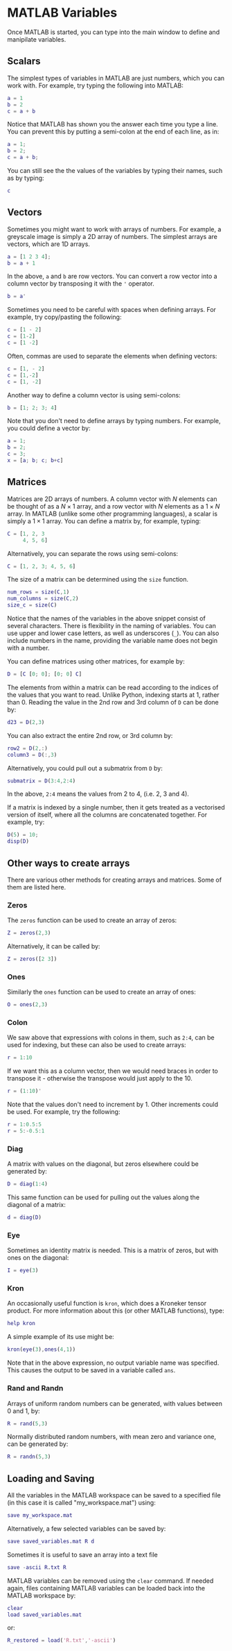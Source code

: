 # MATLAB Variables
Once MATLAB is started, you can type into the main window to define and manipilate variables.

## Scalars

The simplest types of variables in MATLAB are just numbers, which you can work with.
For example, try typing the following into MATLAB:
```matlab
a = 1
b = 2
c = a + b
```

Notice that MATLAB has shown you the answer each time you type a line.
You can prevent this by putting a semi-colon at the end of each line, as in:
```matlab
a = 1;
b = 2;
c = a + b;
```

You can still see the the values of the variables by typing their names, such as by typing:
```matlab
c
```

## Vectors

Sometimes you might want to work with arrays of numbers.
For example, a greyscale image is simply a 2D array of numbers.
The simplest arrays are vectors, which are 1D arrays.
```matlab
a = [1 2 3 4];
b = a + 1
```

In the above, ``a`` and ``b`` are row vectors.
You can convert a row vector into a column vector by transposing it with the `` ' `` operator.
```matlab
b = a'
```

Sometimes you need to be careful with spaces when defining arrays.
For example, try copy/pasting the following:
```matlab
c = [1 - 2]
c = [1-2]
c = [1 -2]
```
Often, commas are used to separate the elements when defining vectors:
```matlab
c = [1, - 2]
c = [1,-2]
c = [1, -2]
```

Another way to define a column vector is using semi-colons:
```matlab
b = [1; 2; 3; 4]
```

Note that you don't need to define arrays by typing numbers.
For example, you could define a vector by:
```matlab
a = 1;
b = 2;
c = 3;
x = [a; b; c; b+c]
```

## Matrices

Matrices are 2D arrays of numbers.
A column vector with $N$ elements can be thought of as a $N \times 1$ array, and a row vector with $N$ elements as a $1 \times N$ array.
In MATLAB (unlike some other programming languages), a scalar is simply a $1 \times 1$ array.
You can define a matrix by, for example, typing:
```matlab
C = [1, 2, 3
     4, 5, 6]
```
Alternatively, you can separate the rows using semi-colons:
```matlab
C = [1, 2, 3; 4, 5, 6]
```

The size of a matrix can be determined using the ``size`` function.
```matlab
num_rows = size(C,1)
num_columns = size(C,2)
size_c = size(C)
```
Notice that the names of the variables in the above snippet consist of several characters.
There is flexibility in the naming of variables.  You can use upper and lower case letters, as well as underscores (``_``).
You can also include numbers in the name, providing the variable name does not begin with a number.

You can define matrices using other matrices, for example by:
```matlab
D = [C [0; 0]; [0; 0] C]
```

The elements from within a matrix can be read according to the indices of the values that you want to read.
Unlike Python, indexing starts at 1, rather than 0.
Reading the value in the 2nd row and 3rd column of ``D`` can be done by:
```matlab
d23 = D(2,3)
```
You can also extract the entire 2nd row, or 3rd column by:
```matlab
row2 = D(2,:)
column3 = D(:,3)
```

Alternatively, you could pull out a submatrix from ``D`` by:
```matlab
submatrix = D(3:4,2:4)
```
In the above, ``2:4`` means the values from 2 to 4, (i.e. 2, 3 and 4).

If a matrix is indexed by a single number, then it gets treated as a vectorised version of itself, where all the columns are concatenated together.
For example, try:
```matlab
D(5) = 10;
disp(D)
```

## Other ways to create arrays
There are various other methods for creating arrays and matrices. Some of them are listed here.

### Zeros
The ``zeros`` function can be used to create an array of zeros:
```matlab
Z = zeros(2,3)
```
Alternatively, it can be called by:
```matlab
Z = zeros([2 3])
```
### Ones
Similarly the ``ones`` function can be used to create an array of ones:
```matlab
O = ones(2,3)
```
### Colon
We saw above that expressions with colons in them, such as ``2:4``, can be used for indexing, but these can also be used to create arrays:
```matlab
r = 1:10
```
If we want this as a column vector, then we would need braces in order to transpose it - otherwise the transpose would just apply to the 10.
```matlab
r = (1:10)'
```

Note that the values don't need to increment by 1. Other increments could be used. For example, try the following:
```matlab
r = 1:0.5:5
r = 5:-0.5:1
```

### Diag
A matrix with values on the diagonal, but zeros elsewhere could be generated by:
```matlab
D = diag(1:4)
```
This same function can be used for pulling out the values along the diagonal of a matrix:
```matlab
d = diag(D)
```

### Eye
Sometimes an identity matrix is needed. This is a matrix of zeros, but with ones on the diagonal:
```matlab
I = eye(3)
```

### Kron
An occasionally useful function is ``kron``, which does a Kroneker tensor product.
For more information about this (or other MATLAB functions), type:
```matlab
help kron
```

A simple example of its use might be:
```matlab
kron(eye(3),ones(4,1))
```
Note that in the above expression, no output variable name was specified. This causes the output to be saved in a variable called ``ans``.

### Rand and Randn
Arrays of uniform random numbers can be generated, with values between 0 and 1, by:
```matlab
R = rand(5,3)
```

Normally distributed random numbers, with mean zero and variance one, can be generated by:
```matlab
R = randn(5,3)
```


## Loading and Saving
All the variables in the MATLAB workspace can be saved to a specified file (in this case it is called "my_workspace.mat") using:
```matlab
save my_workspace.mat
```

Alternatively, a few selected variables can be saved by:
```matlab
save saved_variables.mat R d
```

Sometimes it is useful to save an array into a text file
```matlab
save -ascii R.txt R
```
MATLAB variables can be removed using the ``clear`` command.
If needed again, files containing MATLAB variables can be loaded back into the MATLAB workspace by:
```matlab
clear
load saved_variables.mat
```
or:
```matlab
R_restored = load('R.txt','-ascii')
```
